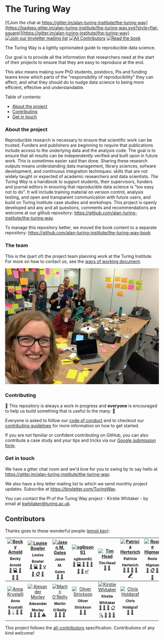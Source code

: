 # The Turing Way
[![Join the chat at https://gitter.im/alan-turing-institute/the-turing-way](https://badges.gitter.im/alan-turing-institute/the-turing-way.svg?style=flat-square)](https://gitter.im/alan-turing-institute/the-turing-way) [![Join our tinyletter mailing list](https://img.shields.io/badge/receive-our%20newsletter%20❤%EF%B8%8F-blueviolet.svg?style=flat-square)](https://tinyletter.com/TuringWay) [![All Contributors](https://img.shields.io/badge/all_contributors-13-orange.svg?style=flat-square)](#contributors) [![Read the book](https://img.shields.io/badge/read-the%20book-yellow.svg)](https://github.com/alan-turing-institute/the-turing-way-book)

The Turing Way is a lightly opinionated guide to reproducible data science.

Our goal is to provide all the information that researchers need at the start of their projects to ensure that they are easy to reproduce at the end.

This also means making sure PhD students, postdocs, PIs and funding teams know which parts of the "responsibility of reproducibility" they can affect, and what they should do to nudge data science to being more efficient, effective and understandable.

Table of contents:
* [About the project](#about-the-project)
* [Contributing](#contributing)
* [Get in touch](#get-in-touch)

### About the project

Reproducible research is necessary to ensure that scientific work can be trusted.
Funders and publishers are beginning to require that publications include access to the underlying data and the analysis code.
The goal is to ensure that all results can be independently verified and built upon in future work.
This is sometimes easier said than done.
Sharing these research outputs means understanding data management, library sciences, sofware development, and continuous integration techniques: skills that are not widely taught or expected of academic researchers and data scientists.
*The Turing Way* is a handbook to support students, their supervisors, funders and journal editors in ensuring that reproducible data science is "too easy not to do".
It will include training material on version control, analysis testing, and open and transparent communication with future users, and build on Turing Institute case studies and workshops.
This project is openly developed and any and all questions, comments and recommendations are welcome at our github repository: https://github.com/alan-turing-institute/the-turing-way.

To manage this repository better, we moved the book content to a separate repository: https://github.com/alan-turing-institute/the-turing-way-book

### The team

This is the (part of) the project team planning work at the Turing Institute. For more on how to contact us, see the [ways of working document](ways_of_working.md).

![Team photo](/figures/TuringWayTeam.jpg)


### Contributing 

:construction: This repository is always a work in progress and **everyone** is encouraged to help us build something that is useful to the many. :construction:

Everyone is asked to follow our [code of conduct](CODE_OF_CONDUCT.md) and to checkout our [contributing guidelines](CONTRIBUTING.md) for more information on how to get started.

If you are not familiar or confident contributing on GitHub, you can also contribute a case study and your tips and tricks via our [Google submission form](https://goo.gl/forms/akFqZEIy2kxAjfZW2). 

### Get in touch

We have a gitter chat room and we'd love for you to swing by to say hello at https://gitter.im/alan-turing-institute/the-turing-way.

We also have a tiny letter mailing list to which we send monthly project updates.
Subscribe at https://tinyletter.com/TuringWay.

You can contact the PI of the Turing Way project - Kirstie Whitaker - by email at [kwhitaker@turing.ac.uk](mailto:kwhitaker@turing.ac.uk).


## Contributors

Thanks goes to these wonderful people ([emoji key](https://github.com/all-contributors/all-contributors#emoji-key)):

<!-- ALL-CONTRIBUTORS-LIST:START - Do not remove or modify this section -->
<!-- prettier-ignore -->
| [<img src="https://avatars1.githubusercontent.com/u/20441134?v=4" width="100px;" alt="Becky Arnold"/><br /><sub><b>Becky Arnold</b></sub>](https://github.com/r-j-arnold)<br />[💬](#question-r-j-arnold "Answering Questions") [💻](https://github.com/alan-turing-institute/the-turing-way/commits?author=r-j-arnold "Code") [📖](https://github.com/alan-turing-institute/the-turing-way/commits?author=r-j-arnold "Documentation") [🤔](#ideas-r-j-arnold "Ideas, Planning, & Feedback") [👀](#review-r-j-arnold "Reviewed Pull Requests") | [<img src="https://avatars1.githubusercontent.com/u/25640708?v=4" width="100px;" alt="Louise Bowler"/><br /><sub><b>Louise Bowler</b></sub>](https://github.com/LouiseABowler)<br />[💬](#question-LouiseABowler "Answering Questions") [💻](https://github.com/alan-turing-institute/the-turing-way/commits?author=LouiseABowler "Code") [📖](https://github.com/alan-turing-institute/the-turing-way/commits?author=LouiseABowler "Documentation") [💡](#example-LouiseABowler "Examples") [🤔](#ideas-LouiseABowler "Ideas, Planning, & Feedback") [📋](#eventOrganizing-LouiseABowler "Event Organizing") [👀](#review-LouiseABowler "Reviewed Pull Requests") | [<img src="https://avatars3.githubusercontent.com/u/20327215?v=4" width="100px;" alt="Jason M. Gates"/><br /><sub><b>Jason M. Gates</b></sub>](https://github.com/jmgate)<br />[📖](https://github.com/alan-turing-institute/the-turing-way/commits?author=jmgate "Documentation") [👀](#review-jmgate "Reviewed Pull Requests") | [<img src="https://avatars2.githubusercontent.com/u/44771837?v=4" width="100px;" alt="sgibson91"/><br /><sub><b>sgibson91</b></sub>](https://github.com/sgibson91)<br />[💬](#question-sgibson91 "Answering Questions") [💻](https://github.com/alan-turing-institute/the-turing-way/commits?author=sgibson91 "Code") [📖](https://github.com/alan-turing-institute/the-turing-way/commits?author=sgibson91 "Documentation") [🔧](#tool-sgibson91 "Tools") [👀](#review-sgibson91 "Reviewed Pull Requests") [📢](#talk-sgibson91 "Talks") [🤔](#ideas-sgibson91 "Ideas, Planning, & Feedback") [✅](#tutorial-sgibson91 "Tutorials") | [<img src="https://avatars1.githubusercontent.com/u/1448859?v=4" width="100px;" alt="Tim Head"/><br /><sub><b>Tim Head</b></sub>](https://github.com/betatim)<br />[💬](#question-betatim "Answering Questions") [🤔](#ideas-betatim "Ideas, Planning, & Feedback") | [<img src="https://avatars0.githubusercontent.com/u/8457675?v=4" width="100px;" alt="Patricia Herterich"/><br /><sub><b>Patricia Herterich</b></sub>](https://github.com/pherterich)<br />[💬](#question-pherterich "Answering Questions") [📖](https://github.com/alan-turing-institute/the-turing-way/commits?author=pherterich "Documentation") [👀](#review-pherterich "Reviewed Pull Requests") [🤔](#ideas-pherterich "Ideas, Planning, & Feedback") [🖋](#content-pherterich "Content") | [<img src="https://avatars2.githubusercontent.com/u/15738325?v=4" width="100px;" alt="Rosie Higman"/><br /><sub><b>Rosie Higman</b></sub>](https://github.com/rosiehigman)<br />[💬](#question-rosiehigman "Answering Questions") [📋](#eventOrganizing-rosiehigman "Event Organizing") [👀](#review-rosiehigman "Reviewed Pull Requests") [🤔](#ideas-rosiehigman "Ideas, Planning, & Feedback") |
| :---: | :---: | :---: | :---: | :---: | :---: | :---: |
| [<img src="https://avatars1.githubusercontent.com/u/5583057?v=4" width="100px;" alt="Anna Krystalli"/><br /><sub><b>Anna Krystalli</b></sub>](https://www.annakrystalli.me/)<br />[💬](#question-annakrystalli "Answering Questions") [💡](#example-annakrystalli "Examples") [👀](#review-annakrystalli "Reviewed Pull Requests") [🤔](#ideas-annakrystalli "Ideas, Planning, & Feedback") | [<img src="https://avatars2.githubusercontent.com/u/13655521?v=4" width="100px;" alt="Alexander Morley"/><br /><sub><b>Alexander Morley</b></sub>](http://alexmorley.me)<br />[💬](#question-alexmorley "Answering Questions") [👀](#review-alexmorley "Reviewed Pull Requests") [🤔](#ideas-alexmorley "Ideas, Planning, & Feedback") [⚠️](https://github.com/alan-turing-institute/the-turing-way/commits?author=alexmorley "Tests") | [<img src="https://avatars3.githubusercontent.com/u/21147592?v=4" width="100px;" alt="Martin O'Reilly"/><br /><sub><b>Martin O'Reilly</b></sub>](https://github.com/martintoreilly)<br />[💬](#question-martintoreilly "Answering Questions") [🔧](#tool-martintoreilly "Tools") [🤔](#ideas-martintoreilly "Ideas, Planning, & Feedback") | [<img src="https://avatars1.githubusercontent.com/u/5434836?v=4" width="100px;" alt="Oliver Strickson"/><br /><sub><b>Oliver Strickson</b></sub>](https://github.com/ots22)<br />[💬](#question-ots22 "Answering Questions") [📖](https://github.com/alan-turing-institute/the-turing-way/commits?author=ots22 "Documentation") | [<img src="https://avatars1.githubusercontent.com/u/3626306?v=4" width="100px;" alt="Kirstie Whitaker"/><br /><sub><b>Kirstie Whitaker</b></sub>](https://whitakerlab.github.io)<br />[💬](#question-KirstieJane "Answering Questions") [📖](https://github.com/alan-turing-institute/the-turing-way/commits?author=KirstieJane "Documentation") [🎨](#design-KirstieJane "Design") [📋](#eventOrganizing-KirstieJane "Event Organizing") [🔍](#fundingFinding-KirstieJane "Funding Finding") [🤔](#ideas-KirstieJane "Ideas, Planning, & Feedback") [👀](#review-KirstieJane "Reviewed Pull Requests") [📢](#talk-KirstieJane "Talks") | [<img src="https://avatars1.githubusercontent.com/u/1839645?v=4" width="100px;" alt="Chris Holdgraf"/><br /><sub><b>Chris Holdgraf</b></sub>](http://chrisholdgraf.com)<br />[💬](#question-choldgraf "Answering Questions") [🤔](#ideas-choldgraf "Ideas, Planning, & Feedback") |
<!-- ALL-CONTRIBUTORS-LIST:END -->

This project follows the [all-contributors](https://github.com/all-contributors/all-contributors) specification. Contributions of any kind welcome!
